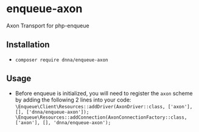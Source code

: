 # enqueue-axon
Axon Transport for php-enqueue

## Installation
- `composer require dnna/enqueue-axon`

## Usage
- Before enqueue is initialized, you will need to register the `axon` scheme by adding the following 2 lines into your code:
`\Enqueue\Client\Resources::addDriver(AxonDriver::class, ['axon'], [], ['dnna/enqueue-axon']);
\Enqueue\Resources::addConnection(AxonConnectionFactory::class, ['axon'], [], 'dnna/enqueue-axon');`
